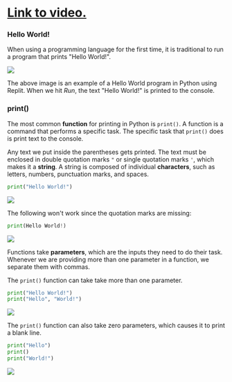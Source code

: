 # [Link to video.](https://www.youtube.com/watch?v=qKw8Rn753RA&list=PLVD25niNi0Bkf2psAf7PzB1SV068XyNPo&index=3)

### Hello World!

When using a programming language for the first time, it is traditional to run a program that prints "Hello World!".

![](https://raw.githubusercontent.com/MissStrong/ICS3U/main/Images/1.1A.png)

The above image is an example of a Hello World program in Python using Replit. When we hit *Run*, the text "Hello World!" is printed to the console. 

### print()

The most common **function** for printing in Python is `print()`. A function is a command that performs a specific task. The specific task that `print()` does is print text to the console.

Any text we put inside the parentheses gets printed. The text must be enclosed in double quotation marks `"` or single quotation marks `'`, which makes it a **string**. A string is composed of individual **characters**, such as letters, numbers, punctuation marks, and spaces. 

```python
print("Hello World!")
```
![](https://raw.githubusercontent.com/MissStrong/ICS3U/main/Images/1.1B.png)

The following won't work since the quotation marks are missing:

``` python
print(Hello World!)
```
![](https://raw.githubusercontent.com/MissStrong/ICS3U/main/Images/1.1C.png)

Functions take **parameters**, which are the inputs they need to do their task. Whenever we are providing more than one parameter in a function, we separate them with commas. 

The `print()` function can take take more than one parameter.

```python
print("Hello World!") 
print("Hello", "World!")
```

![](https://raw.githubusercontent.com/MissStrong/ICS3U/main/Images/1.1D.png)

The `print()` function can also take zero parameters, which causes it to print a blank line.

```python
print("Hello")
print()
print("World!")
```
![](https://raw.githubusercontent.com/MissStrong/ICS3U/main/Images/1.1E.png)
